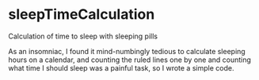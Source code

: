 # sleepTimeCalculation
Calculation of time to sleep with sleeping pills

As an insomniac, I found it mind-numbingly tedious to calculate sleeping hours on a calendar, and counting the ruled lines one by one and counting what time I should sleep was a painful task, so I wrote a simple code.
